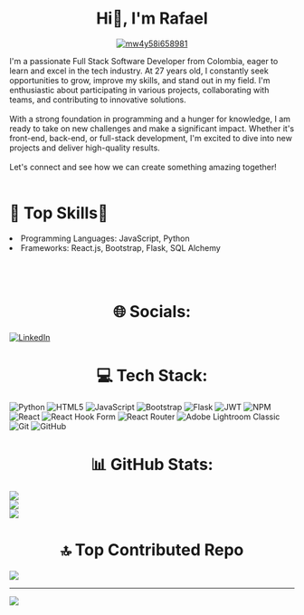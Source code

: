 <h1 align="center"> Hi👋, I'm Rafael</h1>
<p align="center"><a href="https://ibb.co/gjqzsvc" align="center"><img src="https://i.ibb.co/w0GMDJ2/mw4y58i658981.gif" alt="mw4y58i658981" border="0"></a></p>

I'm a passionate Full Stack Software Developer from Colombia, eager to learn and excel in the tech industry. At 27 years old, I constantly seek opportunities to grow, improve my skills, and stand out in my field. I'm enthusiastic about participating in various projects, collaborating with teams, and contributing to innovative solutions.<br><br>With a strong foundation in programming and a hunger for knowledge, I am ready to take on new challenges and make a significant impact. Whether it's front-end, back-end, or full-stack development, I'm excited to dive into new projects and deliver high-quality results. <br><br>Let's connect and see how we can create something amazing together!
<br><br>

<tr>
<td>
<h1>🌟 Top Skills🌟</h1>
<li>Programming Languages: JavaScript, Python</li>
<li>
Frameworks: React.js, Bootstrap, Flask, SQL Alchemy</li>

<br><br>

<h1 align="center"> 🌐 Socials:</h1>

[![LinkedIn](https://img.shields.io/badge/LinkedIn-%230077B5.svg?logo=linkedin&logoColor=white)](https://linkedin.com/in/rafael-arias-navarro) 

<h1 align="center">💻 Tech Stack:</h1>

![Python](https://img.shields.io/badge/python-3670A0?style=for-the-badge&logo=python&logoColor=ffdd54) ![HTML5](https://img.shields.io/badge/html5-%23E34F26.svg?style=for-the-badge&logo=html5&logoColor=white) ![JavaScript](https://img.shields.io/badge/javascript-%23323330.svg?style=for-the-badge&logo=javascript&logoColor=%23F7DF1E) ![Bootstrap](https://img.shields.io/badge/bootstrap-%238511FA.svg?style=for-the-badge&logo=bootstrap&logoColor=white) ![Flask](https://img.shields.io/badge/flask-%23000.svg?style=for-the-badge&logo=flask&logoColor=white) ![JWT](https://img.shields.io/badge/JWT-black?style=for-the-badge&logo=JSON%20web%20tokens) ![NPM](https://img.shields.io/badge/NPM-%23CB3837.svg?style=for-the-badge&logo=npm&logoColor=white) ![React](https://img.shields.io/badge/react-%2320232a.svg?style=for-the-badge&logo=react&logoColor=%2361DAFB) ![React Hook Form](https://img.shields.io/badge/React%20Hook%20Form-%23EC5990.svg?style=for-the-badge&logo=reacthookform&logoColor=white) ![React Router](https://img.shields.io/badge/React_Router-CA4245?style=for-the-badge&logo=react-router&logoColor=white) ![Adobe Lightroom Classic](https://img.shields.io/badge/Adobe%20Lightroom%20Classic-31A8FF.svg?style=for-the-badge&logo=Adobe%20Lightroom%20Classic&logoColor=white) ![Git](https://img.shields.io/badge/git-%23F05033.svg?style=for-the-badge&logo=git&logoColor=white) ![GitHub](https://img.shields.io/badge/github-%23121011.svg?style=for-the-badge&logo=github&logoColor=white)
<h1 align="center"> 📊 GitHub Stats:</h1>

![](https://github-readme-stats.vercel.app/api?username=rariasnav&theme=nord&hide_border=false&include_all_commits=false&count_private=false)<br/>
![](https://github-readme-streak-stats.herokuapp.com/?user=rariasnav&theme=nord&hide_border=false)<br/>
![](https://github-readme-stats.vercel.app/api/top-langs/?username=rariasnav&theme=nord&hide_border=false&include_all_commits=false&count_private=false&layout=compact)

<h1 align="center">🔝 Top Contributed Repo</h1>

![](https://github-contributor-stats.vercel.app/api?username=rariasnav&limit=5&theme=nord&combine_all_yearly_contributions=true)

---
[![](https://visitcount.itsvg.in/api?id=rariasnav&icon=2&color=0)](https://visitcount.itsvg.in)

</td>
</tr>
<!-- Proudly created with GPRM ( https://gprm.itsvg.in ) -->
